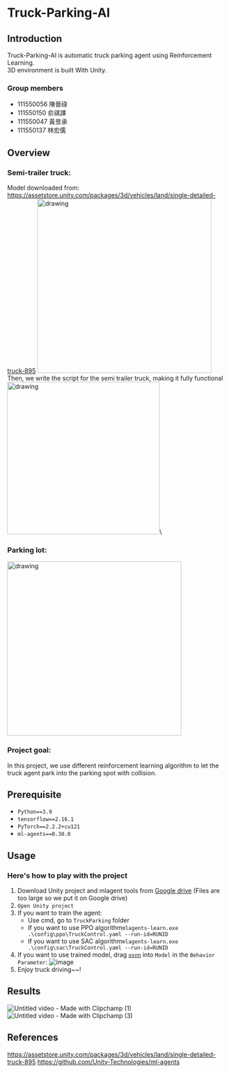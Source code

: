 # Truck-Parking-AI
## Introduction
Truck-Parking-AI is automatic truck parking agent using Reinforcement Learning.\
3D environment is built With Unity.
### Group members
- 111550056 陳晉祿
- 111550150 俞祺譯
- 111550047 黃昱承
- 111550137 林宏儒
## Overview
### Semi-trailer truck: 
Model downloaded from: https://assetstore.unity.com/packages/3d/vehicles/land/single-detailed-truck-895
<img src="https://github.com/ianthefish/Truck-Parking-AI/assets/72810883/bf1a29f2-f603-4f98-8e41-16f1c08ab65b" alt="drawing" width="400"/>\
Then, we write the script for the semi trailer truck, making it fully functional\
<img src="https://github.com/ianthefish/Truck-Parking-AI/assets/72810883/b47577d6-34b1-437d-a501-fc4c93468d2a" alt="drawing" width="350"/>\
### Parking lot:
<img src="https://github.com/ianthefish/Truck-Parking-AI/assets/72810883/47c251dc-cb53-49fc-b544-2db98648430d" alt="drawing" width="400"/>

### Project goal:
In this project, we use different reinforcement learning algorithm to let the truck agent park into the parking spot with collision.


## Prerequisite
- `Python==3.9`
- `tensorflow==2.16.1`
- `PyTorch==2.2.2+cu121`
- `ml-agents==0.30.0`
  
## Usage
### Here's how to play with the project
1. Download Unity project and mlagent tools from [Google drive](https://github.com/ianthefish/Truck-Parking-AI/blob/main/file.md) (Files are too large so we put it on Google drive)
2. `Open Unity project`
3. If you want to train the agent:
   - Use cmd, go to `TruckParking` folder
   - If you want to use PPO algorithm`mlagents-learn.exe .\config\ppo\TruckControl.yaml --run-id=RUNID`
   - If you want to use SAC algorithm`mlagents-learn.exe .\config\sac\TruckControl.yaml --run-id=RUNID`
4. If you want to use trained model, drag [`oxnn`]() into `Model` in the `Behavior Parameter`: ![image](https://github.com/ianthefish/Truck-Parking-AI/assets/72810883/d7a5d78a-1434-4996-95bb-31c137bbe106)
5. Enjoy truck driving~~!

## Results
![Untitled video - Made with Clipchamp (1)](https://github.com/ianthefish/Truck-Parking-AI/assets/72810883/a90a1b93-2b6b-48c8-9c08-bba0c9f591f0) 
![Untitled video - Made with Clipchamp (3)](https://github.com/ianthefish/Truck-Parking-AI/assets/72810883/e2526d7a-dee9-47bd-8c4d-4b1bd22535b4)

## References
https://assetstore.unity.com/packages/3d/vehicles/land/single-detailed-truck-895
https://github.com/Unity-Technologies/ml-agents

